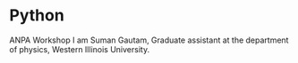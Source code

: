 # Python
ANPA Workshop 
I am Suman Gautam, Graduate assistant at the department of physics, Western Illinois University.
